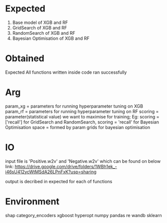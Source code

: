# Expected
1. Base model of XGB and RF
2. GridSearch of XGB and RF
3. RandomSearch of XGB and RF
4. Bayesian Optimisation of XGB and RF

# Obtained
Expected 
All functions written inside code ran successfully

# Arg
param_xg = parameters for running hyperparameter tuning on XGB
param_rf = parameters for running hyperparameter tuning on RF
scoring = parameter(statistical value) we want to maximise for training; Eg: scoring = ['recall'] for GridSearch and RandomSearch, scoring = 'recall' for Bayesian Optimisation
space = formed by param grids for bayesian optimisation


# IO
input file is 'Positive.w2v' and 'Negative.w2v' which can be found on below link:
https://drive.google.com/drive/folders/1WBh1ek_-i46sU412ycWtMSdA26LPnFxK?usp=sharing

output is decribed in expected for each of functions
​
# Environment
shap
category_encoders
xgboost
hyperopt
numpy
pandas
re
wandb
sklearn
